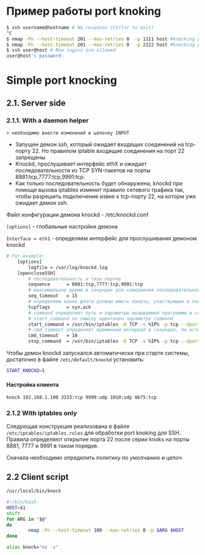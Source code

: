# Пример работы port knoking
```bash
$ ssh username@hostname # No response (Ctrl+c to exit)
^C
$ nmap -Pn --host-timeout 201 --max-retries 0  -p 1111 host #knocking port 1111
$ nmap -Pn --host-timeout 201 --max-retries 0  -p 2222 host #knocking port 2222
$ ssh user@host # Now logins are allowed
user@host's password:
```
# Simple port knocking
## 2.1. Server side
### 2.1.1. With a daemon helper
    > необходимо внести изменений в цепочку INPUT

- Запущен демон ssh, который ожидает входящих соединений на tcp-порту 22. Но правилом iptable входящие соединения на порт 22 запрещены
- Knockd, прослушивает интерфейс ethX и ожидает последовательности из TCP SYN-пакетов на порты 8881:tcp,7777:tcp,9991:tcp. 
- Как только последовательность будет обнаружена, knockd при помощи вызова iptables изменит правило сетевого трафика так, чтобы разрешить подключение извне к tcp-порту 22, на которм уже ожидает демон ssh.

Файл конфигурации демона knockd - /etc/knockd.conf

```[options]``` - глобальные настройки демона

```Interface = eth1``` - определяем интерфейс для прослушивания демоном knockd

```bash
# For example:
    [options]
        logfile = /var/log/knockd.log
    [opencloseSSH]
        # последовательность и типы портов
        sequence      = 8881:tcp,7777:tcp,9991:tcp
        # максимальное время в секундах для совершения последовательности подключений
        seq_timeout   = 15
        # определяем какие флаги должны иметь пакеты, участвующие в последовательности
        tcpflags      = syn,ack
        # command определяет путь и параметры вызываемой программы в случае обнаружения корректной последовательности.
        # start_command по смыслу идентичен параметру command
        start_command = /usr/bin/iptables -A TCP -s %IP% -p tcp --dport 22 -j ACCEPT
        # cmd_timeout определяет временной интервал в секундах, по истечении которого запустится команда, определённая значением параметра stop_command, т.е. можно открывать порт лишь на промежуток времени
        cmd_timeout   = 10
        stop_command  = /usr/bin/iptables -D TCP -s %IP% -p tcp --dport 22 -j ACCEPT
```   

Чтобы демон knockd запускался автоматически при старте системы, достаточно в файле ```/etc/default/knockd``` установить:
```bash
START_KNOCKD=1
```
#### Настройка клиента
```bash
knock 192.168.1.100 3333:tcp 9999:udp 1010:udp 8675:tcp
```

### 2.1.2 With iptables only

Следующая конструкция реализована в файле ```/etc/iptables/iptables.rules``` для обработки port knoking для SSH. Правила определяют открытие порта 22 после серии knoks на порты 8881, 7777 и 9991 в таком порядке.

Сначала необходимо определить политику по умолчанию и цепоч

## 2.2 Client script

```bash
/usr/local/bin/knock

#!/bin/bash
HOST=$1
shift
for ARG in "$@"
do
        nmap -Pn --host-timeout 100 --max-retries 0 -p $ARG $HOST
done
```

```bash 
alias knock="nc -z"
```